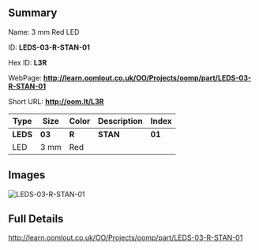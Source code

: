 

## Summary
 
Name:  3 mm Red LED 

ID: __LEDS-03-R-STAN-01__

Hex ID: __L3R__

WebPage: __http://learn.oomlout.co.uk/OO/Projects/oomp/part/LEDS-03-R-STAN-01__

Short URL: __http://oom.lt/L3R__


| Type   | Size   | Color   | Description   | Index   |    
| ----- | ------   | ------   | -----   | ----   |    
| __LEDS__   					| __03__   					| __R__    						| __STAN__    					| __01__ |    
| LED		| 3 mm	| Red		| 	| 	|

## Images
![LEDS-03-R-STAN-01](http://oomlout.com/oomp-gen/parts/LEDS-03-R-STAN-01/LEDS-03-R-STAN-01_420.jpg)

## Full Details

 http://learn.oomlout.co.uk/OO/Projects/oomp/part/LEDS-03-R-STAN-01

